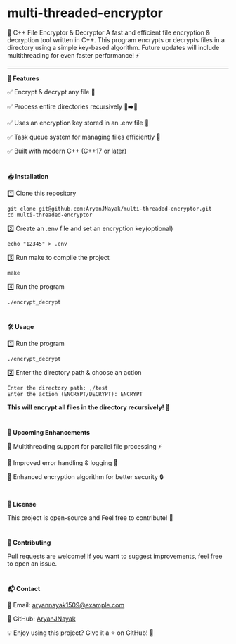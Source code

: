 # multi-threaded-encryptor

🔐 C++ File Encryptor & Decryptor
A fast and efficient file encryption & decryption tool written in C++. This program encrypts or decrypts files in a directory using a simple key-based algorithm. Future updates will include multithreading for even faster performance! ⚡

---

**📌 Features**

✅ Encrypt & decrypt any file 📂

✅ Process entire directories recursively 📁➡️📄

✅ Uses an encryption key stored in an .env file 🔑

✅ Task queue system for managing files efficiently 🚀

✅ Built with modern C++ (C++17 or later)

#

**📥 Installation**

1️⃣ Clone this repository
```
git clone git@github.com:AryanJNayak/multi-threaded-encryptor.git
cd multi-threaded-encryptor
```

2️⃣ Create an .env file and set an encryption key(optional)
```
echo "12345" > .env
```

3️⃣ Run make to compile the project
```
make
```

4️⃣ Run the program
```
./encrypt_decrypt
```
#
**🛠 Usage**

1️⃣ Run the program
```
./encrypt_decrypt
```

2️⃣ Enter the directory path & choose an action
```
Enter the directory path: ,/test 
Enter the action (ENCRYPT/DECRYPT): ENCRYPT  
```
**This will encrypt all files in the directory recursively! 🔄**

#
**🚀 Upcoming Enhancements**

🔹 Multithreading support for parallel file processing ⚡

🔹 Improved error handling & logging 📝

🔹 Enhanced encryption algorithm for better security 🔒

#
**📜 License**

This project is open-source and Feel free to contribute! 🚀

#
**🤝 Contributing**

Pull requests are welcome! If you want to suggest improvements, feel free to open an issue.

#
**📬 Contact**

📧 Email: aryannayak1509@example.com

🐙 GitHub: [AryanJNayak](https://github.com/AryanJNayak)

💡 Enjoy using this project? Give it a ⭐ on GitHub! 🌟

